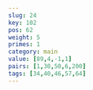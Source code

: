 ```yaml
---
slug: 24
key: 102
pos: 62
weight: 5
primes: 1
category: main
value: [89,4,-1,1]
pairs: [1,30,50,6,200]
tags: [34,40,46,57,64]
---
```

